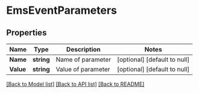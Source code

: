 # EmsEventParameters

## Properties
Name | Type | Description | Notes
------------ | ------------- | ------------- | -------------
**Name** | **string** | Name of parameter | [optional] [default to null]
**Value** | **string** | Value of parameter | [optional] [default to null]

[[Back to Model list]](../README.md#documentation-for-models) [[Back to API list]](../README.md#documentation-for-api-endpoints) [[Back to README]](../README.md)


